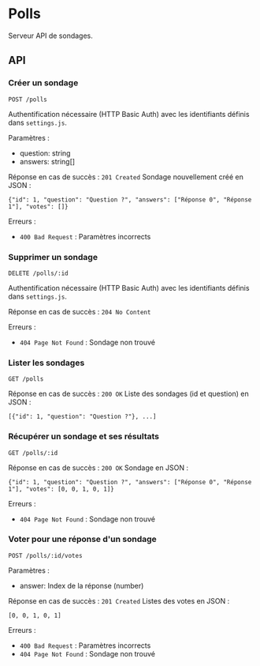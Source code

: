 # Polls

Serveur API de sondages.

## API

### Créer un sondage

`POST /polls`

Authentification nécessaire (HTTP Basic Auth) avec les identifiants définis dans `settings.js`.

Paramètres :
- question: string
- answers: string[]

Réponse en cas de succès : `201 Created`
Sondage nouvellement créé en JSON :
```
{"id": 1, "question": "Question ?", "answers": ["Réponse 0", "Réponse 1"], "votes": []}
```

Erreurs :
- `400 Bad Request` : Paramètres incorrects

### Supprimer un sondage

`DELETE /polls/:id`

Authentification nécessaire (HTTP Basic Auth) avec les identifiants définis dans `settings.js`.

Réponse en cas de succès : `204 No Content`

Erreurs :
- `404 Page Not Found` : Sondage non trouvé

### Lister les sondages

`GET /polls`

Réponse en cas de succès : `200 OK`
Liste des sondages (id et question) en JSON :
```
[{"id": 1, "question": "Question ?"}, ...]
```

### Récupérer un sondage et ses résultats

`GET /polls/:id`

Réponse en cas de succès : `200 OK`
Sondage en JSON :
```
{"id": 1, "question": "Question ?", "answers": ["Réponse 0", "Réponse 1"], "votes": [0, 0, 1, 0, 1]}
```

Erreurs :
- `404 Page Not Found` : Sondage non trouvé

### Voter pour une réponse d'un sondage

`POST /polls/:id/votes`

Paramètres :
- answer: Index de la réponse (number)

Réponse en cas de succès : `201 Created`
Listes des votes en JSON :
```
[0, 0, 1, 0, 1]
```

Erreurs :
- `400 Bad Request` : Paramètres incorrects
- `404 Page Not Found` : Sondage non trouvé
